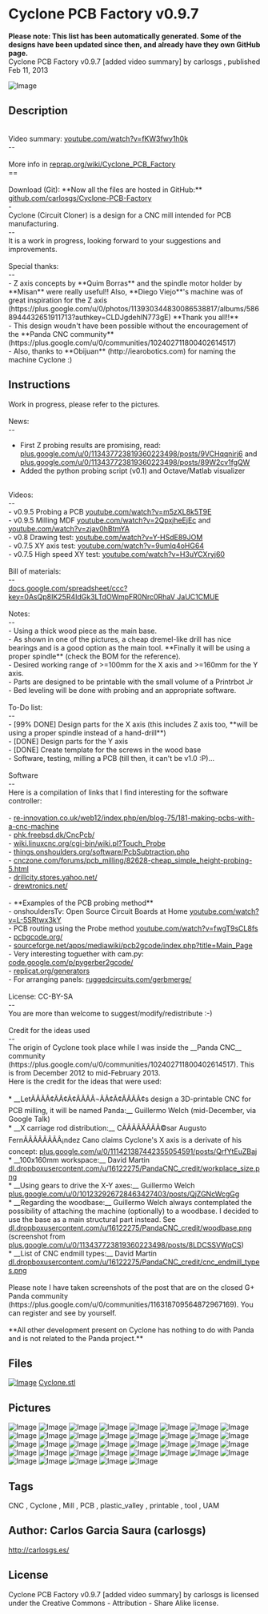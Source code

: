 Cyclone PCB Factory v0.9.7
===============
**Please note: This list has been automatically generated. Some of the designs have been updated since then, and already have they own GitHub page.**  
Cyclone PCB Factory v0.9.7 [added video summary]  by carlosgs , published Feb 11, 2013

![Image](img/Cyclone_built_v0.9.7_display_large.jpg "Title")

Description
--------
<br />
Video summary: <a href="http://www.youtube.com/watch?v=fKW3fwy1h0k" target="_blank" rel="nofollow">youtube.com/watch?v=fKW3fwy1h0k</a> <br />
--  <br />
<br />
More info in <a href="http://reprap.org/wiki/Cyclone_PCB_Factory" target="_blank" rel="nofollow">reprap.org/wiki/Cyclone_PCB_Factory</a> <br />
==  <br />
<br />
Download (Git): **Now all the files are hosted in GitHub:** <a href="https://github.com/carlosgs/Cyclone-PCB-Factory" target="_blank" rel="nofollow">github.com/carlosgs/Cyclone-PCB-Factory</a> <br />
-  <br />
Cyclone (Circuit Cloner) is a design for a CNC mill intended for PCB manufacturing.  <br />
--  <br />
It is a work in progress, looking forward to your suggestions and improvements.  <br />
<br />
Special thanks:  <br />
--  <br />
- Z axis concepts by **Quim Borras** and the spindle motor holder by **Misan** were really useful!! Also, **Diego Viejo**'s machine was of great inspiration for the Z axis (https://plus.google.com/u/0/photos/113930344830086538817/albums/5868944432651911713?authkey=CLDJgdehlN773gE) **Thank you all!!**  <br />
- This design woudn't have been possible without the encouragement of the **Panda CNC community** (https://plus.google.com/u/0/communities/102402711800402614517)  <br />
- Also, thanks to **Obijuan** (http://iearobotics.com) for naming the machine Cyclone :)

Instructions
--------
Work in progress, please refer to the pictures.  <br />
<br />
News:  <br />
--  <br />
* First Z probing results are promising, read: <a href="https://plus.google.com/u/0/113437723819360223498/posts/9VCHqqnirj6" target="_blank" rel="nofollow">plus.google.com/u/0/113437723819360223498/posts/9VCHqqnirj6</a>  and <a href="https://plus.google.com/u/0/113437723819360223498/posts/89W2cv1fgQW" target="_blank" rel="nofollow">plus.google.com/u/0/113437723819360223498/posts/89W2cv1fgQW</a> <br />
* Added the python probing script (v0.1) and Octave/Matlab visualizer  <br />
<br />
Videos:  <br />
--  <br />
- v0.9.5 Probing a PCB <a href="http://www.youtube.com/watch?v=m5zXL8k5T9E" target="_blank" rel="nofollow">youtube.com/watch?v=m5zXL8k5T9E</a> <br />
- v0.9.5 Milling MDF <a href="http://www.youtube.com/watch?v=2QpxjheEjEc" target="_blank" rel="nofollow">youtube.com/watch?v=2QpxjheEjEc</a> and <a href="http://www.youtube.com/watch?v=zjav0hBtmYA" target="_blank" rel="nofollow">youtube.com/watch?v=zjav0hBtmYA</a> <br />
- v0.8 Drawing test: <a href="http://www.youtube.com/watch?v=Y-HSdE89JOM" target="_blank" rel="nofollow">youtube.com/watch?v=Y-HSdE89JOM</a> <br />
- v0.7.5 XY axis test: <a href="http://www.youtube.com/watch?v=9umlq4oHG64" target="_blank" rel="nofollow">youtube.com/watch?v=9umlq4oHG64</a> <br />
- v0.7.5 High speed XY test: <a href="http://www.youtube.com/watch?v=H3uYCXryj60" target="_blank" rel="nofollow">youtube.com/watch?v=H3uYCXryj60</a> <br />
<br />
Bill of materials:  <br />
--  <br />
<a href="https://docs.google.com/spreadsheet/ccc?key=0AsQp8IK25R4IdGk3LTdOWmpFR0Nrc0RhaVJaUC1CMUE" target="_blank" rel="nofollow">docs.google.com/spreadsheet/ccc?key=0AsQp8IK25R4IdGk3LTdOWmpFR0Nrc0RhaV JaUC1CMUE</a> <br />
<br />
Notes:  <br />
--  <br />
- Using a thick wood piece as the main base.  <br />
- As shown in one of the pictures, a cheap dremel-like drill has nice bearings and is a good option as the main tool. **Finally it will be using a proper spindle** (check the BOM for the reference).  <br />
- Desired working range of &gt;=100mm for the X axis and &gt;=160mm for the Y axis.  <br />
- Parts are designed to be printable with the small volume of a Printrbot Jr  <br />
- Bed leveling will be done with probing and an appropriate software.  <br />
<br />
To-Do list:  <br />
--  <br />
- [99% DONE] Design parts for the X axis (this includes Z axis too, **will be using a proper spindle instead of a hand-drill**)  <br />
- [DONE] Design parts for the Y axis  <br />
- [DONE] Create template for the screws in the wood base  <br />
- Software, testing, milling a PCB (till then, it can't be v1.0 :P)...  <br />
<br />
Software  <br />
--  <br />
Here is a compilation of links that I find interesting for the software controller:  <br />
<br />
- <a href="http://www.re-innovation.co.uk/web12/index.php/en/blog-75/181-making-pcbs-with-a-cnc-machine" target="_blank" rel="nofollow">re-innovation.co.uk/web12/index.php/en/blog-75/181-making-pcbs-with-a-cnc-machine</a> <br />
- <a href="http://phk.freebsd.dk/CncPcb/" target="_blank" rel="nofollow">phk.freebsd.dk/CncPcb/</a> <br />
- <a href="http://wiki.linuxcnc.org/cgi-bin/wiki.pl?Touch_Probe" target="_blank" rel="nofollow">wiki.linuxcnc.org/cgi-bin/wiki.pl?Touch_Probe</a> <br />
- <a href="http://things.onshoulders.org/software/PcbSubtraction.php" target="_blank" rel="nofollow">things.onshoulders.org/software/PcbSubtraction.php</a> <br />
- <a href="http://www.cnczone.com/forums/pcb_milling/82628-cheap_simple_height-probing-5.html" target="_blank" rel="nofollow">cnczone.com/forums/pcb_milling/82628-cheap_simple_height-probing-5.html</a> <br />
- <a href="http://drillcity.stores.yahoo.net/" target="_blank" rel="nofollow">drillcity.stores.yahoo.net/</a> <br />
- <a href="http://www.drewtronics.net/" target="_blank" rel="nofollow">drewtronics.net/</a> <br />
<br />
- **Examples of the PCB probing method**  <br />
 - onshouldersTv: Open Source Circuit Boards at Home <a href="http://www.youtube.com/watch?v=L-5SRtwx3kY" target="_blank" rel="nofollow">youtube.com/watch?v=L-5SRtwx3kY</a> <br />
 - PCB routing using the Probe method <a href="http://www.youtube.com/watch?v=fwgT9sCL8fs" target="_blank" rel="nofollow">youtube.com/watch?v=fwgT9sCL8fs</a> <br />
- <a href="http://pcbgcode.org/" target="_blank" rel="nofollow">pcbgcode.org/</a> <br />
- <a href="http://sourceforge.net/apps/mediawiki/pcb2gcode/index.php?title=Main_Page" target="_blank" rel="nofollow">sourceforge.net/apps/mediawiki/pcb2gcode/index.php?title=Main_Page</a> <br />
- Very interesting toguether with cam.py: <a href="http://code.google.com/p/pygerber2gcode/" target="_blank" rel="nofollow">code.google.com/p/pygerber2gcode/</a> <br />
- <a href="http://replicat.org/generators" target="_blank" rel="nofollow">replicat.org/generators</a> <br />
- For arranging panels: <a href="http://ruggedcircuits.com/gerbmerge/" target="_blank" rel="nofollow">ruggedcircuits.com/gerbmerge/</a> <br />
<br />
License: CC-BY-SA  <br />
--  <br />
You are more than welcome to suggest/modify/redistribute :-)  <br />
<br />
Credit for the ideas used  <br />
--  <br />
The origin of Cyclone took place while I was inside the __Panda CNC__ community (https://plus.google.com/u/0/communities/102402711800402614517). This is from December 2012 to mid-February 2013.  <br />
Here is the credit for the ideas that were used:  <br />
<br />
* __LetÃÂÃÂ¢ÃÂ¢Ã¢ÂÂÃÂ¬ÃÂ¢Ã¢ÂÂÃÂ¢s design a 3D-printable CNC for PCB milling, it will be named Panda:__ Guillermo Welch (mid-December, via Google Talk)  <br />
* __X carriage rod distribution:__ CÃÂÃÂÃÂÃÂ©sar Augusto FernÃÂÃÂÃÂÃÂ¡ndez Cano claims Cyclone's X axis is a derivate of his concept: <a href="https://plus.google.com/u/0/111421387442355054591/posts/QrfYtEuZBaj" target="_blank" rel="nofollow">plus.google.com/u/0/111421387442355054591/posts/QrfYtEuZBaj</a> <br />
* __100x160mm workspace:__ David Martin <a href="https://dl.dropboxusercontent.com/u/16122275/PandaCNC_credit/workplace_size.png" target="_blank" rel="nofollow">dl.dropboxusercontent.com/u/16122275/PandaCNC_credit/workplace_size.png</a> <br />
* __Using gears to drive the X-Y axes:__ Guillermo Welch <a href="https://plus.google.com/u/0/101232926728463427403/posts/QjZGNcWcgGg" target="_blank" rel="nofollow">plus.google.com/u/0/101232926728463427403/posts/QjZGNcWcgGg</a> <br />
* __Regarding the woodbase:__ Guillermo Welch always contemplated the possibility of attaching the machine (optionally) to a woodbase. I decided to use the base as a main structural part instead. See <a href="https://dl.dropboxusercontent.com/u/16122275/PandaCNC_credit/woodbase.png" target="_blank" rel="nofollow">dl.dropboxusercontent.com/u/16122275/PandaCNC_credit/woodbase.png</a> (screenshot from <a href="https://plus.google.com/u/0/113437723819360223498/posts/8LDCSSVWqCS" target="_blank" rel="nofollow">plus.google.com/u/0/113437723819360223498/posts/8LDCSSVWqCS</a>)  <br />
* __List of CNC endmill types:__ David Martin <a href="https://dl.dropboxusercontent.com/u/16122275/PandaCNC_credit/cnc_endmill_types.png" target="_blank" rel="nofollow">dl.dropboxusercontent.com/u/16122275/PandaCNC_credit/cnc_endmill_types.png</a> <br />
<br />
Please note I have taken screenshots of the post that are on the closed G+ Panda community (https://plus.google.com/u/0/communities/116318709564872967169). You can register and see by yourself.  <br />
<br />
**All other development present on Cyclone has nothing to do with Panda and is not related to the Panda project.**

Files
--------
[![Image](img/Cyclone_preview_tinycard.jpg)](Cyclone.stl)
 [ Cyclone.stl](Cyclone.stl)  



Pictures
--------
![Image](img/Cyclone_display_large.jpg "Title")
![Image](img/Cyclone_render_v0.9.7_display_large.jpg "Title")
![Image](img/2013-05-30_16.23.08_display_large.jpg "Title")
![Image](img/2013-05-23_23.07.37_display_large.jpg "Title")
![Image](img/2013-05-20_14.41.25_display_large.jpg "Title")
![Image](img/2013-05-20_15.50.43_display_large.jpg "Title")
![Image](img/2013-05-20_12.23.34_display_large.jpg "Title")
![Image](img/2013-05-20_16.03.48_display_large.jpg "Title")
![Image](img/2013-05-19_19.53.28_display_large.jpg "Title")
![Image](img/Screenshot_from_2013-05-19_202104_display_large.jpg "Title")
![Image](img/2013-05-19_19.52.21_display_large.jpg "Title")
![Image](img/2013-05-19_19.48.32_display_large.jpg "Title")
![Image](img/2013-05-19_19.52.13_display_large.jpg "Title")
![Image](img/2013-05-23_23.25.12_display_large.jpg "Title")
![Image](img/2013-05-20_14.43.52_display_large.jpg "Title")
![Image](img/CycloneFirstDrawing_display_large.jpg "Title")
![Image](img/2013-04-07_14.44.55-1_display_large.jpg "Title")
![Image](img/2013-04-07_14.49.43-1_display_large.jpg "Title")
![Image](img/2013-04-07_14.41.35_display_large.jpg "Title")
![Image](img/2013-03-29_20.04.51_display_large.jpg "Title")
![Image](img/2013-03-29_14.21.58_display_large.jpg "Title")
![Image](img/2013-03-29_13.46.37_display_large.jpg "Title")
![Image](img/2013-03-29_20.07.27_display_large.jpg "Title")
![Image](img/2013-03-28_22.44.51_display_large.jpg "Title")
![Image](img/2013-02-10_20.46.51_display_large.jpg "Title")
![Image](img/2013-02-09_23.29.32_display_large.jpg "Title")
![Image](img/2013-02-10_14.20.56_display_large.jpg "Title")
![Image](img/2013-02-10_20.47.46_display_large.jpg "Title")
![Image](img/2013-02-10_23.05.56_display_large.jpg "Title")
![Image](img/pcb_CNC_display_large.jpg "Title")
![Image](img/drill_display_large.jpg "Title")
![Image](img/2013-03-28_17.19.18_display_large.jpg "Title")
![Image](img/2013-03-28_17.24.39_display_large.jpg "Title")
![Image](img/2013-03-28_17.51.47_display_large.jpg "Title")
![Image](img/2013-03-28_18.03.34_display_large.jpg "Title")
![Image](img/2013-03-28_22.46.10_display_large.jpg "Title")
![Image](img/2013-03-29_20.05.10_display_large.jpg "Title")


Tags
--------
CNC , Cyclone , Mill , PCB , plastic_valley , printable , tool , UAM  



Author: Carlos Garcia Saura (carlosgs)
--------
<http://carlosgs.es/>  

License
--------
Cyclone PCB Factory v0.9.7 [added video summary] by carlosgs is licensed under the Creative Commons - Attribution - Share Alike license.  

